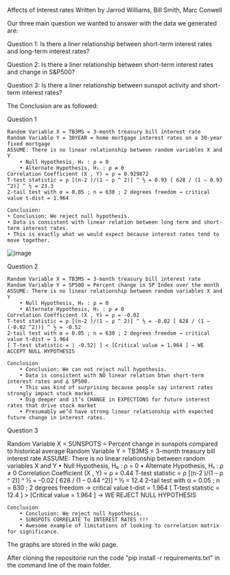 Affects of Interest rates
Written by Jarrod Williams, Bill Smith, Marc Conwell

Our three main question we wanted to answer with the data we generated are:

Question 1: Is there a liner relationship between short-term interest rates and long-term interest rates? 

Question 2: Is there a liner relationship between short-term interest rates and change in S&P500?

Question 3: Is there a liner relationship between sunspot activity and short-term interest rates? 

The Conclusion are as followed:

Question 1

	Random Variable X = TB3MS = 3-month treasury bill interest rate 
	Random Variable Y = 30YEAR = home mortgage interest rates on a 30-year fixed mortgage
	ASSUME: There is no linear relationship between random variables X and Y
		• Null Hypothesis, H₀ : ρ = 0
		• Alternate Hypothesis, H₁ : ρ ≠ 0
	Correlation Coefficient (X , Y) = ρ = 0.929872 
	T-test statistic = ρ [(n-2 )/(1 – ρ ^ 2)] ^ ½ = 0.93 [ 628 / (1 – 0.93 ^2)] ^ ½ = 23.3 
	2-tail test with α = 0.05 ; n = 630 ; 2 degrees freedom → critical value t-dist = 1.964

	Conclusion:
	• Conclusion: We reject null hypothesis.
	• Data is consistent with linear relation between long term and short-term interest rates.
	• This is exactly what we would expect because interest rates tend to move together.
![image](https://github.com/j-will64/project-1-/assets/53585498/29f1a289-f6f9-4cd4-8198-49c35dae5d9c)



Question 2

	Random Variable X = TB3MS = 3-month treasury bill interest rate 
	Random Variable Y = SP500 = Percent change in SP Index over the month 
	ASSUME: There is no linear relationship between random variables X and Y 
		• Null Hypothesis, H₀ : ρ = 0 
		• Alternate Hypothesis, H₁ : ρ ≠ 0 
	Correlation Coefficient (X , Y) = ρ = -0.02 
	T-test statistic = ρ [(n-2 )/(1 – ρ ^ 2)] ^ ½ = -0.02 [ 628 / (1 – (-0.02 ^2))] ^ ½ = -0.52 
	2-tail test with α = 0.05 ; n = 630 ; 2 degrees freedom → critical value t-dist = 1.964 
	[ T-test statistic = | -0.52| ] < [Critical value = 1.964 ] → WE ACCEPT NULL HYPOTHESIS

	Conclusion 
		• Conclusion: We can not reject null hypothesis. 
		• Data is consistent with NO linear relation btwn short-term interest rates and ∆ SP500. 
		• This was kind of surprising because people say interest rates strongly impact stock market. 
		• Dig deeper and it’s CHANGE in EXPECTIONS for future interest rates that drive stock market 
		• Presumably we’d have strong linear relationship with expected future change in interest rates.


Question 3

Random Variable X = SUNSPOTS = Percent change in sunspots compared to historical average 	Random Variable Y = TB3MS = 3-month treasury bill interest rate 
	ASSUME: There is no linear relationship between random variables X and Y 
		• Null Hypothesis, H₀ : ρ = 0 
		• Alternate Hypothesis, H₁ : ρ ≠ 0 
	Correlation Coefficient (X , Y) = ρ = 0.44 
	T-test statistic = ρ [(n-2 )/(1 – ρ ^ 2)] ^ ½ = -0.02 [ 628 / (1 – 0.44 ^2)] ^ ½ = 12.4 
	2-tail test with α = 0.05 ; n = 630 ; 2 degrees freedom → critical value t-dist = 1.964 
	[ T-test statistic = 12.4 ] > [Critical value = 1.964 ] → WE REJECT NULL HYPOTHESIS

	Conclusion 
		• Conclusion: We reject null hypothesis. 
		• SUNSPOTS CORRELATE To INTEREST RATES !!! 
		• Awesome example of limitations of looking to correlation matrix for significance.


The graphs are stored in the wiki page.

After cloning the repositorie run the code "pip install -r requirements.txt" in the command line of the main folder.

